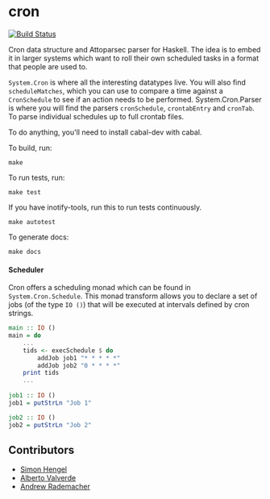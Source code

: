cron
====
[![Build Status](https://secure.travis-ci.org/MichaelXavier/cron.png)](http://travis-ci.org/MichaelXavier/cron)

Cron data structure and Attoparsec parser for Haskell. The idea is to embed it
in larger systems which want to roll their own scheduled tasks in a format that
people are used to.

`System.Cron` is where all the interesting datatypes live. You will also find
`scheduleMatches`, which you can use to compare a time against a `CronSchedule`
to see if an action needs to be performed.  System.Cron.Parser is where you will
find the parsers `cronSchedule`, `crontabEntry` and `cronTab`. To parse
individual schedules up to full crontab files.


To do anything, you'll need to install cabal-dev with cabal.

To build, run:

    make

To run tests, run:

    make test

If you have inotify-tools, run this to run tests continuously.

    make autotest

To generate docs:

    make docs

#### Scheduler
Cron offers a scheduling monad which can be found in `System.Cron.Schedule`. This monad transform allows you to declare a set of jobs (of the type `IO ()`) that will be executed at intervals defined by cron strings.

```haskell
main :: IO ()
main = do
    ...
    tids <- execSchedule $ do
        addJob job1 "* * * * *"
        addJob job2 "0 * * * *"
    print tids
    ...
    
job1 :: IO ()
job1 = putStrLn "Job 1"

job2 :: IO ()
job2 = putStrLn "Job 2"
```

## Contributors

* [Simon Hengel](https://github.com/sol)
* [Alberto Valverde](https://github.com/albertov)
* [Andrew Rademacher](https://github.com/AndrewRademacher)
